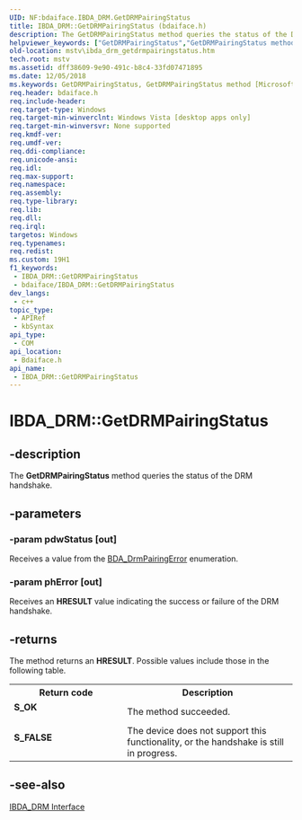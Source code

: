```yaml
---
UID: NF:bdaiface.IBDA_DRM.GetDRMPairingStatus
title: IBDA_DRM::GetDRMPairingStatus (bdaiface.h)
description: The GetDRMPairingStatus method queries the status of the DRM handshake.
helpviewer_keywords: ["GetDRMPairingStatus","GetDRMPairingStatus method [Microsoft TV Technologies]","GetDRMPairingStatus method [Microsoft TV Technologies]","IBDA_DRM interface","IBDA_DRM interface [Microsoft TV Technologies]","GetDRMPairingStatus method","IBDA_DRM.GetDRMPairingStatus","IBDA_DRM::GetDRMPairingStatus","IBDA_DRMGetDRMPairingStatus","bdaiface/IBDA_DRM::GetDRMPairingStatus","mstv.ibda_drm_getdrmpairingstatus"]
old-location: mstv\ibda_drm_getdrmpairingstatus.htm
tech.root: mstv
ms.assetid: dff38609-9e90-491c-b8c4-33fd07471895
ms.date: 12/05/2018
ms.keywords: GetDRMPairingStatus, GetDRMPairingStatus method [Microsoft TV Technologies], GetDRMPairingStatus method [Microsoft TV Technologies],IBDA_DRM interface, IBDA_DRM interface [Microsoft TV Technologies],GetDRMPairingStatus method, IBDA_DRM.GetDRMPairingStatus, IBDA_DRM::GetDRMPairingStatus, IBDA_DRMGetDRMPairingStatus, bdaiface/IBDA_DRM::GetDRMPairingStatus, mstv.ibda_drm_getdrmpairingstatus
req.header: bdaiface.h
req.include-header: 
req.target-type: Windows
req.target-min-winverclnt: Windows Vista [desktop apps only]
req.target-min-winversvr: None supported
req.kmdf-ver: 
req.umdf-ver: 
req.ddi-compliance: 
req.unicode-ansi: 
req.idl: 
req.max-support: 
req.namespace: 
req.assembly: 
req.type-library: 
req.lib: 
req.dll: 
req.irql: 
targetos: Windows
req.typenames: 
req.redist: 
ms.custom: 19H1
f1_keywords:
 - IBDA_DRM::GetDRMPairingStatus
 - bdaiface/IBDA_DRM::GetDRMPairingStatus
dev_langs:
 - c++
topic_type:
 - APIRef
 - kbSyntax
api_type:
 - COM
api_location:
 - Bdaiface.h
api_name:
 - IBDA_DRM::GetDRMPairingStatus
---
```


# IBDA_DRM::GetDRMPairingStatus


## -description

The <b>GetDRMPairingStatus</b> method queries the status of the DRM handshake.

## -parameters

### -param pdwStatus [out]

Receives a value from the <a href="/windows/desktop/api/bdaiface/ne-bdaiface-bda_drmpairingerror">BDA_DrmPairingError</a> enumeration.

### -param phError [out]

Receives an <b>HRESULT</b> value indicating the success or failure of the DRM handshake.

## -returns

The method returns an <b>HRESULT</b>. Possible values include those in the following table.

<table>
<tr>
<th>Return code</th>
<th>Description</th>
</tr>
<tr>
<td width="40%">
<dl>
<dt><b>S_OK</b></dt>
</dl>
</td>
<td width="60%">
The method succeeded.

</td>
</tr>
<tr>
<td width="40%">
<dl>
<dt><b>S_FALSE</b></dt>
</dl>
</td>
<td width="60%">
The device does not support this functionality, or the handshake is still in progress.

</td>
</tr>
</table>

## -see-also

<a href="/windows/desktop/api/bdaiface/nn-bdaiface-ibda_drm">IBDA_DRM Interface</a>

